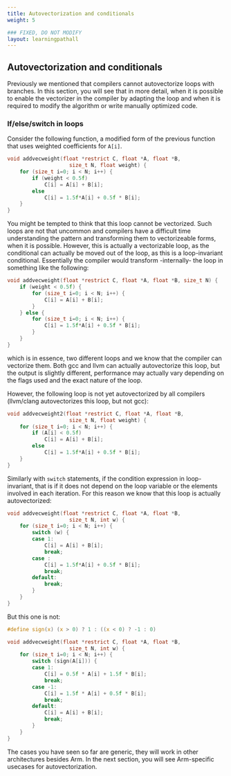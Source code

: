 ```yaml
---
title: Autovectorization and conditionals
weight: 5

### FIXED, DO NOT MODIFY
layout: learningpathall
---
```


## Autovectorization and conditionals 

Previously we mentioned that compilers cannot autovectorize loops with branches. In this section, you will see that in more detail, when it is possible to enable the vectorizer in the compiler by adapting the loop and when it is required to modify the algorithm or write manually optimized code.

### If/else/switch in loops

Consider the following function, a modified form of the previous function that uses weighted coefficients for `A[i]`.

```C
void addvecweight(float *restrict C, float *A, float *B,
                    size_t N, float weight) {
    for (size_t i=0; i < N; i++) {
        if (weight < 0.5f)
            C[i] = A[i] + B[i];
        else
            C[i] = 1.5f*A[i] + 0.5f * B[i];
    }
}
```

You might be tempted to think that this loop cannot be vectorized. Such loops are not that uncommon and compilers have a difficult time understanding the pattern and transforming them to vectorizeable forms, when it is possible. However, this is actually a vectorizable loop, as the conditional can actually be moved out of the loop, as this is a loop-invariant conditional. Essentially the compiler would transform -internally- the loop in something like the following:

```C
void addvecweight(float *restrict C, float *A, float *B, size_t N) {
    if (weight < 0.5f) {
        for (size_t i=0; i < N; i++) {
            C[i] = A[i] + B[i];
        }
    } else {
        for (size_t i=0; i < N; i++) {
            C[i] = 1.5f*A[i] + 0.5f * B[i];
        }
    }
}
```

which is in essence, two different loops and we know that the compiler can vectorize them. Both gcc and llvm can actually autovectorize this loop, but the output is slightly different, performance may actually vary depending on the flags used and the exact nature of the loop.

However, the following loop is not yet autovectorized by all compilers (llvm/clang autovectorizes this loop, but not gcc):

```C
void addvecweight2(float *restrict C, float *A, float *B,
                    size_t N, float weight) {
    for (size_t i=0; i < N; i++) {
        if (A[i] < 0.5f)
            C[i] = A[i] + B[i];
        else
            C[i] = 1.5f*A[i] + 0.5f * B[i];
    }
}
```

Similarly with `switch` statements, if the condition expression in loop-invariant, that is if it does not depend on the loop variable or the elements involved in each iteration.
For this reason we know that this loop is actually autovectorized:

```C
void addvecweight(float *restrict C, float *A, float *B,
                    size_t N, int w) {
    for (size_t i=0; i < N; i++) {
        switch (w) {
        case 1:
            C[i] = A[i] + B[i];
            break;
        case :
            C[i] = 1.5f*A[i] + 0.5f * B[i];
            break;
        default:
            break;
        }
    }
}
```

But this one is not:

```C
#define sign(x) (x > 0) ? 1 : ((x < 0) ? -1 : 0)

void addvecweight(float *restrict C, float *A, float *B,
                    size_t N, int w) {
    for (size_t i=0; i < N; i++) {
        switch (sign(A[i])) {
        case 1:
            C[i] = 0.5f * A[i] + 1.5f * B[i];
            break;
        case -1:
            C[i] = 1.5f * A[i] + 0.5f * B[i];
            break;
        default:
            C[i] = A[i] + B[i];
            break;
        }
    }
}
```

The cases you have seen so far are generic, they will work in other architectures besides Arm. In the next section, you will see Arm-specific usecases for autovectorization.